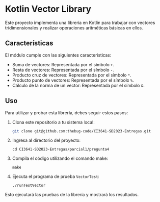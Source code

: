 # Kotlin Vector Library

Este proyecto implementa una librería en Kotlin para trabajar con vectores tridimensionales y realizar operaciones aritméticas básicas en ellos.

## Características

El módulo cumple con las siguientes características:

- Suma de vectores: Representada por el símbolo `+`.
- Resta de vectores: Representada por el símbolo `-`.
- Producto cruz de vectores: Representada por el símbolo `*`.
- Producto punto de vectores: Representada por el símbolo `%`.
- Cálculo de la norma de un vector: Representada por el símbolo `&`.

## Uso

Para utilizar y probar esta librería, debes seguir estos pasos:

1. Clona este repositorio a tu sistema local:

   ```bash
   git clone git@github.com:thebug-code/CI3641-SD2023-Entregas.git

    ```
2. Ingresa al directorio del proyecto:
    ```
    cd CI3641-SD2023-Entregas/parcial1/pregunta4
    ```
3. Compila el código utilizando el comando make:
    ```
    make
    ```
4. Ejecuta el programa de prueba `VectorTest`:
    ```
    ./runTestVector
    ```

Esto ejecutará las pruebas de la librería y mostrará los resultados.


